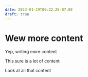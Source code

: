 ```yaml
---
date: 2023-01-29T00:22:25-07:00
draft: true
---
```


# Wew more content

Yep, writing more content

This sure is a lot of content

Look at all that content
